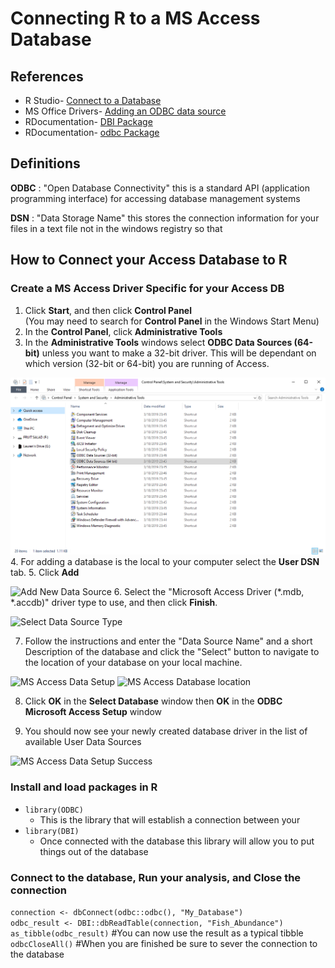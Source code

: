 # Connecting R to a MS Access Database

## References
- R Studio- [Connect to a Database](https://db.rstudio.com/getting-started/connect-to-database)
- MS Office Drivers- [Adding an ODBC data source](https://support.office.com/en-us/article/administer-odbc-data-sources-b19f856b-5b9b-48c9-8b93-07484bfab5a7)
- RDocumentation- [DBI Package](https://www.rdocumentation.org/packages/DBI/versions/0.5-1)
- RDocumentation- [odbc Package](https://www.rdocumentation.org/packages/odbc/versions/1.0.1)

## Definitions
**ODBC** : "Open Database Connectivity" this is a standard API (application programming interface) for accessing database management systems

**DSN** : "Data Storage Name" this stores the connection information for your files in a text file not in the windows registry so that

## How to Connect your Access Database to R

### Create a MS Access Driver Specific for your Access DB
1. Click **Start**, and then click **Control Panel**  
  (You may need to search for **Control Panel** in the Windows Start Menu)
2. In the **Control Panel**, click **Administrative Tools**
3. In the **Administrative Tools** windows select **ODBC Data Sources (64-bit)** unless you want to make a 32-bit driver. This will be dependant on which version (32-bit or 64-bit) you are running of Access.

![ODBC Data Sources](images/Add_ODBC_data_source.PNG)
4. For adding a database is the local to your computer select the **User DSN** tab.
5. Click **Add**

![Add New Data Source](/images/Inked_Add_ODBC_data_source_2.jpg)
6. Select the "Microsoft Access Driver (\*.mdb, \*.accdb)" driver type to use, and then click **Finish**.

![Select Data Source Type](/images/Add_ODBC_data_source_3.PNG)

7. Follow the instructions and enter the "Data Source Name" and a short Description of the database and click the "Select" button to navigate to the location of your database on your local machine.

![MS Access Data Setup](/images/ODBC_MS_Access_Setup.PNG)
![MS Access Database location](/images/ODBC_MS_Access_Setup_File_Navigation.PNG)

8. Click **OK** in the **Select Database** window then **OK** in the **ODBC Microsoft Access Setup** window

9. You should now see your newly created database driver in the list of available  User Data Sources

![MS Access Data Setup Success](/images/ODBC_MS_Access_Driver_Setup.PNG)

### Install and load packages in R
- `library(ODBC)`
    - This is the library that will establish a connection between your
- `library(DBI)`
    - Once connected with the database this library will allow you to put things out of the database

### Connect to the database, Run your analysis, and Close the connection
`connection <- dbConnect(odbc::odbc(), "My_Database")`  
`odbc_result <- DBI::dbReadTable(connection, "Fish_Abundance")`  
`as_tibble(odbc_result)` #You can now use  the result as a typical tibble  
`odbcCloseAll()`   #When you are finished be sure to sever the connection to the database
